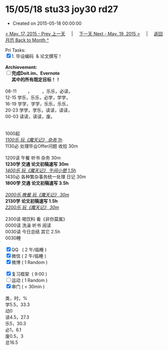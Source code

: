 # 15/05/18 stu33 joy30 rd27

- Created on 2015-05-18 00:00:00

[< May. 17, 2015 - Prev 上一天](/lifelogs/2015/05/d17.md) &nbsp; &nbsp; | &nbsp; &nbsp; [下一天 Next - May. 19, 2015 >](/lifelogs/2015/05/d19.md) &nbsp; &nbsp; |  &nbsp; &nbsp; [返回月历 Back to Month ^](/lifelogs/2015/05/index.md)
<br/><div>Pri Tasks:<br/><input type="checkbox" checked="true" />1. 毕设编码  & 论文撰写！</div><div><br/></div><div><b>Archievement:</b></div><div><b><input type="checkbox" />完成Doit.im、</b><b>Evernote</b></div><div><b>      其中的</b><b>所有</b><b>既定目标！！</b></div><div><div><br/></div>08-11         ，        ，乐乐，必读，<br/>12-15 学乐，乐乐，必学，学学，<br/>16-19 学学，学学，乐乐，乐乐，<br/>20-23 学学，学乐，读读，读读，</div><div>00-03 读读，读读，废。<br/> <div><br/></div>1000起<br/><i><u>1100乐 玩《魔天记》 杂务 1h</u></i></div><div>1130必 处理毕业Offer问题 收拾 30m</div><div><br/></div><div>1200读 午餐 听书 杂务 30m</div><div><b>1230学 交通 </b><b>论文初稿速写</b><b> 30m</b></div><div><i><u>1400乐 玩《魔天记》 午间小憩 1.5h</u></i></div><div>1430必 各种繁杂事务统一处理 日记 30m </div><div><b>1800学</b><b> 交通 </b><b>论文初稿速写</b><b> 3.5h</b></div><div><div><br/></div><u><i>2000乐 晚餐 玩《魔天记》 30m</i></u></div><div><b>2130学 </b><b>论文初稿速写 1.5</b><b>h</b></div><div><i><u>2200乐 玩《魔天记》 30m</u></i></div><div><br/></div><div>2300读 喝饮料 看《非你莫属》</div><div>0000读 洗澡 听书 阅读</div><div>0030读 今日总结 其它 2.5h</div><div>0030睡</div><div><br/></div><div><input type="checkbox" checked="true" />QQ   ( 2 午/临睡 ) <br/><input type="checkbox" checked="true" />微信 ( 2 午/临睡 ) </div><div><input type="checkbox" checked="true" />微博 ( 1 Random ) </div><div><br/></div><div><input type="checkbox" checked="true" />复习框架  ( 9:00 ) <br/></div><div><input type="checkbox" />运动 ( 1 Random ) </div><div><input type="checkbox" checked="true" />串门 ( < 30min ) </div><div><div><br/></div>类，时，%<br/>学5.5，33.3<br/>动0<br/>读4.5，27.3<br/>乐5，30.3<br/>必1，6.1<br/>废0.5，3<br/>总16.5</div>
